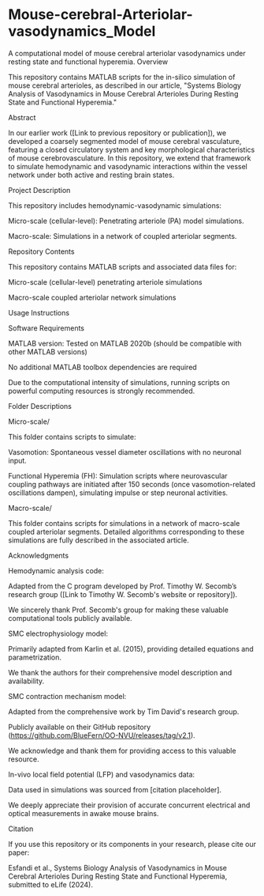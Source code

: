 # Mouse-cerebral-Arteriolar-vasodynamics_Model
A computational model of mouse cerebral arteriolar vasodynamics under resting state and functional hyperemia.
Overview

This repository contains MATLAB scripts for the in-silico simulation of mouse cerebral arterioles, as described in our article, "Systems Biology Analysis of Vasodynamics in Mouse Cerebral Arterioles During Resting State and Functional Hyperemia."

Abstract

In our earlier work ([Link to previous repository or publication]), we developed a coarsely segmented model of mouse cerebral vasculature, featuring a closed circulatory system and key morphological characteristics of mouse cerebrovasculature. In this repository, we extend that framework to simulate hemodynamic and vasodynamic interactions within the vessel network under both active and resting brain states.

Project Description

This repository includes hemodynamic-vasodynamic simulations:

Micro-scale (cellular-level): Penetrating arteriole (PA) model simulations.

Macro-scale: Simulations in a network of coupled arteriolar segments.

Repository Contents

This repository contains MATLAB scripts and associated data files for:

Micro-scale (cellular-level) penetrating arteriole simulations

Macro-scale coupled arteriolar network simulations

Usage Instructions

Software Requirements

MATLAB version: Tested on MATLAB 2020b (should be compatible with other MATLAB versions)

No additional MATLAB toolbox dependencies are required

Due to the computational intensity of simulations, running scripts on powerful computing resources is strongly recommended.

Folder Descriptions

Micro-scale/

This folder contains scripts to simulate:

Vasomotion: Spontaneous vessel diameter oscillations with no neuronal input.

Functional Hyperemia (FH): Simulation scripts where neurovascular coupling pathways are initiated after 150 seconds (once vasomotion-related oscillations dampen), simulating impulse or step neuronal activities.

Macro-scale/

This folder contains scripts for simulations in a network of macro-scale coupled arteriolar segments. Detailed algorithms corresponding to these simulations are fully described in the associated article.

Acknowledgments

Hemodynamic analysis code:

Adapted from the C program developed by Prof. Timothy W. Secomb’s research group ([Link to Timothy W. Secomb's website or repository]).

We sincerely thank Prof. Secomb's group for making these valuable computational tools publicly available.

SMC electrophysiology model:

Primarily adapted from Karlin et al. (2015), providing detailed equations and parametrization.

We thank the authors for their comprehensive model description and availability.

SMC contraction mechanism model:

Adapted from the comprehensive work by Tim David's research group.

Publicly available on their GitHub repository (https://github.com/BlueFern/OO-NVU/releases/tag/v2.1).

We acknowledge and thank them for providing access to this valuable resource.

In-vivo local field potential (LFP) and vasodynamics data:

Data used in simulations was sourced from [citation placeholder].

We deeply appreciate their provision of accurate concurrent electrical and optical measurements in awake mouse brains.

Citation

If you use this repository or its components in your research, please cite our paper:

Esfandi et al., Systems Biology Analysis of Vasodynamics in Mouse Cerebral Arterioles During Resting State and Functional Hyperemia, submitted to eLife (2024).

